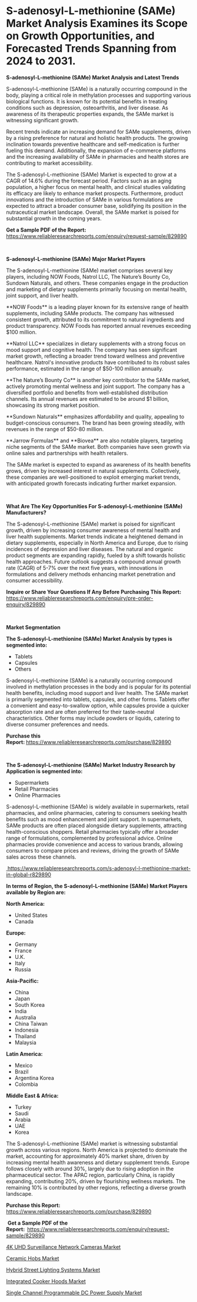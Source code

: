 <p><h1>S-adenosyl-L-methionine (SAMe) Market Analysis Examines its Scope on Growth Opportunities, and Forecasted Trends Spanning from 2024 to 2031.</h1></p><p><strong>S-adenosyl-L-methionine (SAMe) Market Analysis and Latest Trends</strong></p>
<p><p>S-adenosyl-L-methionine (SAMe) is a naturally occurring compound in the body, playing a critical role in methylation processes and supporting various biological functions. It is known for its potential benefits in treating conditions such as depression, osteoarthritis, and liver disease. As awareness of its therapeutic properties expands, the SAMe market is witnessing significant growth.</p><p>Recent trends indicate an increasing demand for SAMe supplements, driven by a rising preference for natural and holistic health products. The growing inclination towards preventive healthcare and self-medication is further fueling this demand. Additionally, the expansion of e-commerce platforms and the increasing availability of SAMe in pharmacies and health stores are contributing to market accessibility.</p><p>The S-adenosyl-L-methionine (SAMe) Market is expected to grow at a CAGR of 14.6% during the forecast period. Factors such as an aging population, a higher focus on mental health, and clinical studies validating its efficacy are likely to enhance market prospects. Furthermore, product innovations and the introduction of SAMe in various formulations are expected to attract a broader consumer base, solidifying its position in the nutraceutical market landscape. Overall, the SAMe market is poised for substantial growth in the coming years.</p></p>
<p><strong>Get a Sample PDF of the Report:&nbsp;</strong> <a href="https://www.reliableresearchreports.com/enquiry/request-sample/829890?utm_campaign=7&utm_medium=2&utm_source=Github&utm_content=ia&utm_term=08102024&utm_id=s-adenosyl-l-methionine-same">https://www.reliableresearchreports.com/enquiry/request-sample/829890</a></p>
<p>&nbsp;</p>
<p><strong>S-adenosyl-L-methionine (SAMe) Major Market Players</strong></p>
<p><p>The S-adenosyl-L-methionine (SAMe) market comprises several key players, including NOW Foods, Natrol LLC, The Nature’s Bounty Co, Sundown Naturals, and others. These companies engage in the production and marketing of dietary supplements primarily focusing on mental health, joint support, and liver health.</p><p>**NOW Foods** is a leading player known for its extensive range of health supplements, including SAMe products. The company has witnessed consistent growth, attributed to its commitment to natural ingredients and product transparency. NOW Foods has reported annual revenues exceeding $100 million.</p><p>**Natrol LLC** specializes in dietary supplements with a strong focus on mood support and cognitive health. The company has seen significant market growth, reflecting a broader trend toward wellness and preventive healthcare. Natrol's innovative products have contributed to its robust sales performance, estimated in the range of $50-100 million annually.</p><p>**The Nature’s Bounty Co** is another key contributor to the SAMe market, actively promoting mental wellness and joint support. The company has a diversified portfolio and benefits from well-established distribution channels. Its annual revenues are estimated to be around $1 billion, showcasing its strong market position.</p><p>**Sundown Naturals** emphasizes affordability and quality, appealing to budget-conscious consumers. The brand has been growing steadily, with revenues in the range of $50-80 million. </p><p>**Jarrow Formulas** and **Biovea** are also notable players, targeting niche segments of the SAMe market. Both companies have seen growth via online sales and partnerships with health retailers.</p><p>The SAMe market is expected to expand as awareness of its health benefits grows, driven by increased interest in natural supplements. Collectively, these companies are well-positioned to exploit emerging market trends, with anticipated growth forecasts indicating further market expansion.</p></p>
<p>&nbsp;</p>
<p><strong>What Are The Key Opportunities For S-adenosyl-L-methionine (SAMe) Manufacturers?</strong></p>
<p><p>The S-adenosyl-L-methionine (SAMe) market is poised for significant growth, driven by increasing consumer awareness of mental health and liver health supplements. Market trends indicate a heightened demand in dietary supplements, especially in North America and Europe, due to rising incidences of depression and liver diseases. The natural and organic product segments are expanding rapidly, fueled by a shift towards holistic health approaches. Future outlook suggests a compound annual growth rate (CAGR) of 5-7% over the next five years, with innovations in formulations and delivery methods enhancing market penetration and consumer accessibility.</p></p>
<p><strong>Inquire or Share Your Questions If Any Before Purchasing This Report:</strong> <a href="https://www.reliableresearchreports.com/enquiry/pre-order-enquiry/829890?utm_campaign=7&utm_medium=2&utm_source=Github&utm_content=ia&utm_term=08102024&utm_id=s-adenosyl-l-methionine-same">https://www.reliableresearchreports.com/enquiry/pre-order-enquiry/829890</a></p>
<p>&nbsp;</p>
<p><strong>Market Segmentation</strong></p>
<p><strong>The S-adenosyl-L-methionine (SAMe) Market Analysis by types is segmented into:</strong></p>
<p><ul><li>Tablets</li><li>Capsules</li><li>Others</li></ul></p>
<p><p>S-adenosyl-L-methionine (SAMe) is a naturally occurring compound involved in methylation processes in the body and is popular for its potential health benefits, including mood support and liver health. The SAMe market is primarily segmented into tablets, capsules, and other forms. Tablets offer a convenient and easy-to-swallow option, while capsules provide a quicker absorption rate and are often preferred for their taste-neutral characteristics. Other forms may include powders or liquids, catering to diverse consumer preferences and needs.</p></p>
<p><strong>Purchase this Report:&nbsp;</strong><a href="https://www.reliableresearchreports.com/purchase/829890?utm_campaign=7&utm_medium=2&utm_source=Github&utm_content=ia&utm_term=08102024&utm_id=s-adenosyl-l-methionine-same">https://www.reliableresearchreports.com/purchase/829890</a></p>
<p>&nbsp;</p>
<p><strong>The S-adenosyl-L-methionine (SAMe) Market Industry Research by Application is segmented into:</strong></p>
<p><ul><li>Supermarkets</li><li>Retail Pharmacies</li><li>Online Pharmacies</li></ul></p>
<p><p>S-adenosyl-L-methionine (SAMe) is widely available in supermarkets, retail pharmacies, and online pharmacies, catering to consumers seeking health benefits such as mood enhancement and joint support. In supermarkets, SAMe products are often placed alongside dietary supplements, attracting health-conscious shoppers. Retail pharmacies typically offer a broader range of formulations, complemented by professional advice. Online pharmacies provide convenience and access to various brands, allowing consumers to compare prices and reviews, driving the growth of SAMe sales across these channels.</p></p>
<p><a href="https://www.reliableresearchreports.com/s-adenosyl-l-methionine-market-in-global-r829890?utm_campaign=7&utm_medium=2&utm_source=Github&utm_content=ia&utm_term=08102024&utm_id=s-adenosyl-l-methionine-same">&nbsp;https://www.reliableresearchreports.com/s-adenosyl-l-methionine-market-in-global-r829890</a></p>
<p><strong>In terms of Region, the S-adenosyl-L-methionine (SAMe) Market Players available by Region are:</strong></p>
<p>
    <p> <strong> North America: </strong>
        <ul>
            <li>United States</li>
            <li>Canada</li>
        </ul>
        </p> 
    <p> <strong> Europe: </strong>
        <ul>
            <li>Germany</li>
            <li>France</li>
            <li>U.K.</li>
            <li>Italy</li>
            <li>Russia</li>
        </ul>
        </p> 
    <p> <strong> Asia-Pacific: </strong>
        <ul>
            <li>China</li>
            <li>Japan</li>
            <li>South Korea</li>
            <li>India</li>
            <li>Australia</li>
            <li>China Taiwan</li>
            <li>Indonesia</li>
            <li>Thailand</li>
            <li>Malaysia</li>
        </ul>
        </p> 
    <p> <strong> Latin America: </strong>
        <ul>
            <li>Mexico</li>
            <li>Brazil</li>
            <li>Argentina Korea</li>
            <li>Colombia</li>
        </ul>
        </p> 
    <p> <strong> Middle East & Africa: </strong>
        <ul>
            <li>Turkey</li>
            <li>Saudi</li>
            <li>Arabia</li>
            <li>UAE</li>
            <li>Korea</li>
        </ul>
    </p>
    </p>
<p><p>The S-adenosyl-L-methionine (SAMe) market is witnessing substantial growth across various regions. North America is projected to dominate the market, accounting for approximately 40% market share, driven by increasing mental health awareness and dietary supplement trends. Europe follows closely with around 30%, largely due to rising adoption in the pharmaceutical sector. The APAC region, particularly China, is rapidly expanding, contributing 20%, driven by flourishing wellness markets. The remaining 10% is contributed by other regions, reflecting a diverse growth landscape.</p></p>
<p><strong>Purchase this Report: </strong><a href="https://www.reliableresearchreports.com/purchase/829890?utm_campaign=7&utm_medium=2&utm_source=Github&utm_content=ia&utm_term=08102024&utm_id=s-adenosyl-l-methionine-same">https://www.reliableresearchreports.com/purchase/829890</a></p>
<p>&nbsp;<strong>Get a Sample PDF of the Report:&nbsp;&nbsp;</strong><a href="https://www.reliableresearchreports.com/enquiry/request-sample/829890?utm_campaign=7&utm_medium=2&utm_source=Github&utm_content=ia&utm_term=08102024&utm_id=s-adenosyl-l-methionine-same">https://www.reliableresearchreports.com/enquiry/request-sample/829890</a></p>
<p><strong></strong></p>
<p><p><a href="https://github.com/angelajermaine/Market-Research-Report-List-5/blob/main/4k-uhd-surveillance-network-cameras-market.md?utm_campaign=7&utm_medium=2&utm_source=Github&utm_content=ia&utm_term=08102024&utm_id=s-adenosyl-l-methionine-same">4K UHD Surveillance Network Cameras Market</a></p><p><a href="https://www.linkedin.com/pulse/ceramic-hobs-market-outlook-current-assessment-future-projections-fir5f?utm_campaign=7&utm_medium=2&utm_source=Github&utm_content=ia&utm_term=08102024&utm_id=s-adenosyl-l-methionine-same">Ceramic Hobs Market</a></p><p><a href="https://issuu.com/reportprime-2/docs/hybrid-street-lighting-systems-mark_386c72103a0bcf?utm_campaign=7&utm_medium=2&utm_source=Github&utm_content=ia&utm_term=08102024&utm_id=s-adenosyl-l-methionine-same">Hybrid Street Lighting Systems Market</a></p><p><a href="https://www.linkedin.com/pulse/integrated-cooker-hoods-market-report-product-type-rotary-fanscentrifugal-ver2f?utm_campaign=7&utm_medium=2&utm_source=Github&utm_content=ia&utm_term=08102024&utm_id=s-adenosyl-l-methionine-same">Integrated Cooker Hoods Market</a></p><p><a href="https://issuu.com/reportprime-2/docs/single-channel-programmable-dc-powe_5cc3cd158d67a7?utm_campaign=7&utm_medium=2&utm_source=Github&utm_content=ia&utm_term=08102024&utm_id=s-adenosyl-l-methionine-same">Single Channel Programmable DC Power Supply Market</a></p></p>